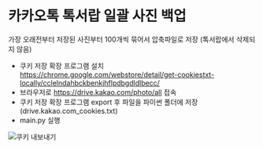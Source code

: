 # 카카오톡 톡서랍 일괄 사진 백업

가장 오래전부터 저장된 사진부터 100개씩 묶어서 압축파일로 저장 (톡서랍에서 삭제되지 않음)

- 쿠키 저장 확장 프로그램 설치 https://chrome.google.com/webstore/detail/get-cookiestxt-locally/cclelndahbckbenkjhflpdbgdldlbecc/
- 브라우저로 https://drive.kakao.com/photo/all 접속
- 쿠키 저장 확장 프로그램 export 후 파일을 파이썬 폴더에 저장 (drive.kakao.com_cookies.txt)
- main.py 실행

![쿠키 내보내기](./cookie.PNG)
